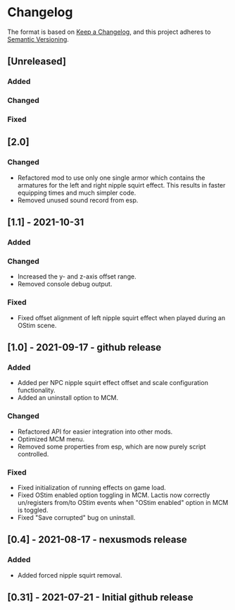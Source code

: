 # Changelog

The format is based on [Keep a Changelog](https://keepachangelog.com/en/1.0.0/),
and this project adheres to [Semantic Versioning](https://semver.org/spec/v2.0.0.html).

## [Unreleased]
### Added
### Changed
### Fixed

## [2.0] 
### Changed
- Refactored mod to use only one single armor which contains the armatures for
  the left and right nipple squirt effect. This results in faster equipping 
  times and much simpler code.
- Removed unused sound record from esp.


## [1.1] - 2021-10-31
### Added
### Changed
- Increased the y- and z-axis offset range.
- Removed console debug output.
### Fixed
- Fixed offset alignment of left nipple squirt effect when played during an
  OStim scene. 

## [1.0] - 2021-09-17 - github release
### Added
- Added per NPC nipple squirt effect offset and scale configuration 
  functionality.
- Added an uninstall option to MCM.
### Changed
- Refactored API for easier integration into other mods.
- Optimized MCM menu.
- Removed some properties from esp, which are now purely script controlled.
### Fixed
- Fixed initialization of running effects on game load.
- Fixed OStim enabled option toggling in MCM.
  Lactis now correctly un/registers from/to OStim events when "OStim enabled"
  option in MCM is toggled.
- Fixed "Save corrupted" bug on uninstall.

## [0.4] - 2021-08-17 - nexusmods release
### Added
- Added forced nipple squirt removal.

## [0.31] - 2021-07-21 - Initial github release
